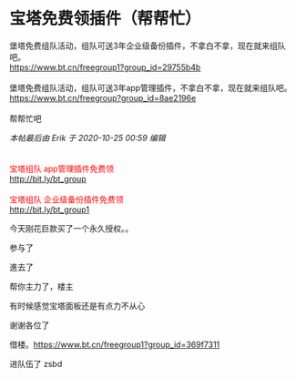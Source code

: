 # 宝塔免费领插件（帮帮忙）


堡塔免费组队活动，组队可送3年企业级备份插件，不拿白不拿，现在就来组队吧。<br />
https://www.bt.cn/freegroup1?group_id=29755b4b<br />
<br />
堡塔免费组队活动，组队可送3年app管理插件，不拿白不拿，现在就来组队吧。<br />
https://www.bt.cn/freegroup?group_id=8ae2196e<br />
<br />
帮帮忙吧<img src="static/image/smiley/default/lol.gif" smilieid="12" border="0" alt="" /> 

<i class="pstatus"> 本帖最后由 Erik 于 2020-10-25 00:59 编辑 </i><br />
<br />
<br />
<font color="Red">宝塔组队 app管理插件免费领</font><br />
<a href="http://bit.ly/bt_group" target="_blank">http://bit.ly/bt_group</a><br />
<br />
<font color="Red">宝塔组队 企业级备份插件免费领</font><br />
<a href="http://bit.ly/bt_group1" target="_blank">http://bit.ly/bt_group1</a>

今天刚花巨款买了一个永久授权。。

参与了<img id="aimg_ROHGR" onclick="zoom(this, this.src, 0, 0, 0)" class="zoom" src="https://cdn.jsdelivr.net/gh/hishis/forum-master/public/images/patch.gif" onmouseover="img_onmouseoverfunc(this)" onload="thumbImg(this)" border="0" alt="" />

進去了<img src="static/image/smiley/default/lol.gif" smilieid="12" border="0" alt="" />

帮你主力了，楼主

有时候感觉宝塔面板还是有点力不从心

谢谢各位了

借楼。https://www.bt.cn/freegroup1?group_id=369f7311

进队伍了 zsbd
